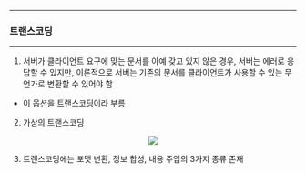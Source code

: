 -----
### 트랜스코딩
-----
1. 서버가 클라이언트 요구에 맞는 문서를 아예 갖고 있지 않은 경우, 서버는 에러로 응답할 수 있지만, 이론적으로 서버는 기존의 문서를 클라이언트가 사용할 수 있는 무언가로 변환할 수 있어야 함
  - 이 옵션을 트랜스코딩이라 부름

2. 가상의 트랜스코딩
<div align="center">
<img src="https://github.com/user-attachments/assets/7e40d245-dd09-4509-b412-202144159e32">
</div>

3. 트랜스코딩에는 포맷 변환, 정보 합성, 내용 주입의 3가지 종류 존재
